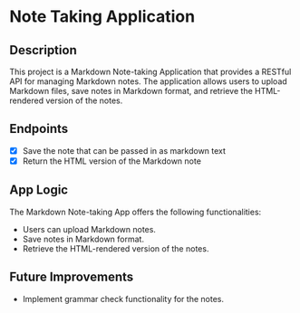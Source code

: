 # Note Taking Application

## Description
This project is a Markdown Note-taking Application that provides a RESTful API for managing Markdown notes. The application allows users to upload Markdown files, save notes in Markdown format, and retrieve the HTML-rendered version of the notes.

## Endpoints

- [x] Save the note that can be passed in as markdown text
- [x] Return the HTML version of the Markdown note

## App Logic
The Markdown Note-taking App offers the following functionalities:
- Users can upload Markdown notes.
- Save notes in Markdown format.
- Retrieve the HTML-rendered version of the notes.


## Future Improvements
- Implement grammar check functionality for the notes.
